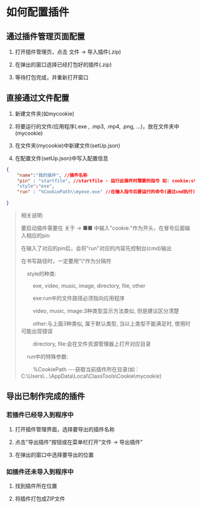 # 如何配置插件

## 通过插件管理页面配置

1. 打开插件管理页，点击 文件 -> 导入插件(.zip)

2. 在弹出的窗口选择已经打包好的插件(.zip)

3. 等待打包完成，并重新打开窗口

## 直接通过文件配置

1. 新建文件夹(如mycookie)

2. 将要运行的文件/应用程序(.exe , .mp3, .mp4, .png, ...)，放在文件夹中(mycookie)

3. 在文件夹(mycookie)中新建文件(setUp.json)

4. 在配置文件(setUp.json)中写入配置信息

```json
{
    "name":"我的插件", //插件名称
    "pin" : "startfile", //startfile - 运行此插件时需要的指令 如: cookie:startfile
    "style":"exe",
    "run" : "%CookiePath\\myexe.exe" //在输入指令后要运行的命令(通过cmd执行)
    
}
```

> 相关说明:
> 
> 要启动插件需要在 关于 -> ■■ 中输入"cookie:"作为开头，在冒号后面输入相应的pin
> 
> 在输入了对应的pin后，会将"run"对应的内容先控制台(cmd)输出
> 
> 在书写路径时，一定要用"\\\"作为分隔符
> 
>     style的种类:
> 
>         exe, video, music, image, directory, file, other
> 
>         exe:run中的文件路径必须指向应用程序
> 
>         video, music, image:3种类型显示方法类似, 但是建议区分清楚
> 
>         other:与上面3种类似, 属于默认类型, 当以上类型不能满足时, 使用时可能出现错误
> 
>         directory, file:会在文件资源管理器上打开对应目录
> 
>     run中的特殊参数:
> 
>         %CookiePath ---获取当前插件所在目录(如：C:\Users\\...\AppData\Local\ClassTools\Cookie\mycookie)

## 导出已制作完成的插件

### 若插件已经导入到程序中

1. 打开插件管理界面，选择要导出的插件名称

2. 点击"导出插件"按钮或在菜单栏打开"文件 -> 导出插件"

3. 在弹出的窗口中选择要导出的位置

### 如插件还未导入到程序中

1. 找到插件所在位置

2. 将插件打包成ZIP文件
